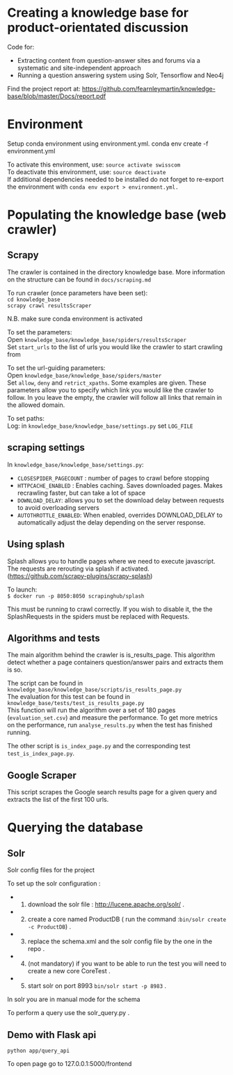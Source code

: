 # Creating a knowledge base for product-orientated discussion

Code for:
- Extracting content from question-answer sites and forums via a systematic and site-independent approach
- Running a question answering system using Solr, Tensorflow and Neo4j

Find the project report at: https://github.com/fearnleymartin/knowledge-base/blob/master/Docs/report.pdf


# Environment

Setup conda environment using environment.yml.
conda env create -f environment.yml

To activate this environment, use: `source activate swisscom`  
To deactivate this environment, use: `source deactivate`  
If additional dependencies needed to be installed do not forget to re-export the environment with `conda env export > environment.yml.`


# Populating the knowledge base (web crawler)

## Scrapy

The crawler is contained in the directory knowledge base. More information on the structure can be found in `docs/scraping.md`

To run crawler (once parameters have been set):  
`cd knowledge_base`  
`scrapy crawl resultsScraper`  

N.B. make sure conda environment is activated

To set the parameters:  
Open `knowledge_base/knowledge_base/spiders/resultsScraper`  
Set `start_urls` to the list of urls you would like the crawler to start crawling from  

To set the url-guiding parameters:  
Open `knowledge_base/knowledge_base/spiders/master`  
Set `allow`, `deny` and `retrict_xpaths`. Some examples are given. These parameters allow you to specify which link you would like the crawler to follow. In you leave the empty, the crawler will follow all links that remain in the allowed domain.

To set paths:  
Log: in `knowledge_base/knowledge_base/settings.py` set `LOG_FILE`

## scraping settings

In `knowledge_base/knowledge_base/settings.py`:  
- `CLOSESPIDER_PAGECOUNT` : number of pages to crawl before stopping
- `HTTPCACHE_ENABLED` : Enables caching. Saves downloaded pages. Makes recrawling faster, but can take a lot of space
- `DOWNLOAD_DELAY`: allows you to set the download delay between requests to avoid overloading servers
- `AUTOTHROTTLE_ENABLED`: When enabled, overrides DOWNLOAD_DELAY to automatically adjust the delay depending on the server response.

## Using splash

Splash allows you to handle pages where we need to execute javascript. The requests are rerouting via splash if activated.
(https://github.com/scrapy-plugins/scrapy-splash)

To launch:  
`$ docker run -p 8050:8050 scrapinghub/splash`

This must be running to crawl correctly. If you wish to disable it, the the SplashRequests in the spiders must be replaced with Requests.

## Algorithms and tests

The main algorithm behind the crawler is is_results_page. This algorithm detect whether a page containers question/answer pairs and extracts them is so.

The script can be found in `knowledge_base/knowledge_base/scripts/is_results_page.py`  
The evaluation for this test can be found in `knowledge_base/tests/test_is_results_page.py`  
This function will run the algorithm over a set of 180 pages  (`evaluation_set.csv`) and measure the performance. To get more metrics on the performance, run `analyse_results.py` when the test has finished running.

The other script is `is_index_page.py` and the corresponding test `test_is_index_page.py`.

## Google Scraper
This script scrapes the Google search results page for a given query and extracts the list of the first 100 urls.

# Querying the database

## Solr
Solr config files for the project

To set up the solr configuration : 
- 1) download the solr file : http://lucene.apache.org/solr/ . 
- 2) create a core named ProductDB ( run the command :`bin/solr create -c ProductDB`) . 
- 3) replace the schema.xml and the solr config file by the one in the repo . 
- 4) (not mandatory) if you want to be able to run the test you will need to create a new core CoreTest . 
- 5) start solr on port 8993 `bin/solr start -p 8983` . 

In solr you are in manual mode for the schema   

To perform a query use the solr_query.py . 



## Demo with Flask api

`python app/query_api`

To open page go to 127.0.0.1:5000/frontend
